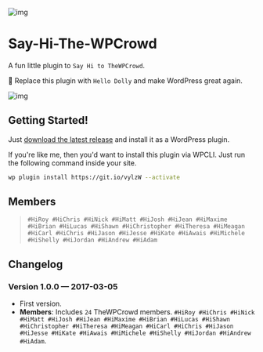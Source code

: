 ![img](https://i.imgur.com/Jb2hfY0.png)

# Say-Hi-The-WPCrowd

A fun little plugin to `Say Hi to TheWPCrowd`. 

🎯 Replace this plugin with `Hello Dolly` and make WordPress great again. 


![img](https://i.imgur.com/R4hLwdF.gif)

## Getting Started!
Just [download the latest release](https://github.com/ahmadawais/Say-Hi-The-WPCrowd/archive/master.zip) and install it as a WordPress plugin.

If you're like me, then you'd want to install this plugin via WPCLI. Just run the following command inside your site.

```bash
wp plugin install https://git.io/vylzW --activate
```

## Members 
> `#HiRoy #HiChris #HiNick #HiMatt #HiJosh #HiJean #HiMaxime #HiBrian #HiLucas #HiShawn #HiChristopher #HiTheresa #HiMeagan #HiCarl #HiChris #HiJason #HiJesse #HiKate #HiAwais #HiMichele #HiShelly #HiJordan #HiAndrew #HiAdam`

## Changelog

### Version 1.0.0 — 2017-03-05
- First version.
- **Members**: Includes `24` TheWPCrowd members. `#HiRoy #HiChris #HiNick #HiMatt #HiJosh #HiJean #HiMaxime #HiBrian #HiLucas #HiShawn #HiChristopher #HiTheresa #HiMeagan #HiCarl #HiChris #HiJason #HiJesse #HiKate #HiAwais #HiMichele #HiShelly #HiJordan #HiAndrew #HiAdam`.
